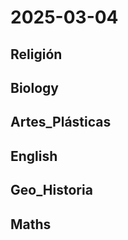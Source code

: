 # 2025-03-04 <!-- markmap: foldAll -->

## Religión

## Biology

## Artes_Plásticas

## English

## Geo_Historia

## Maths

